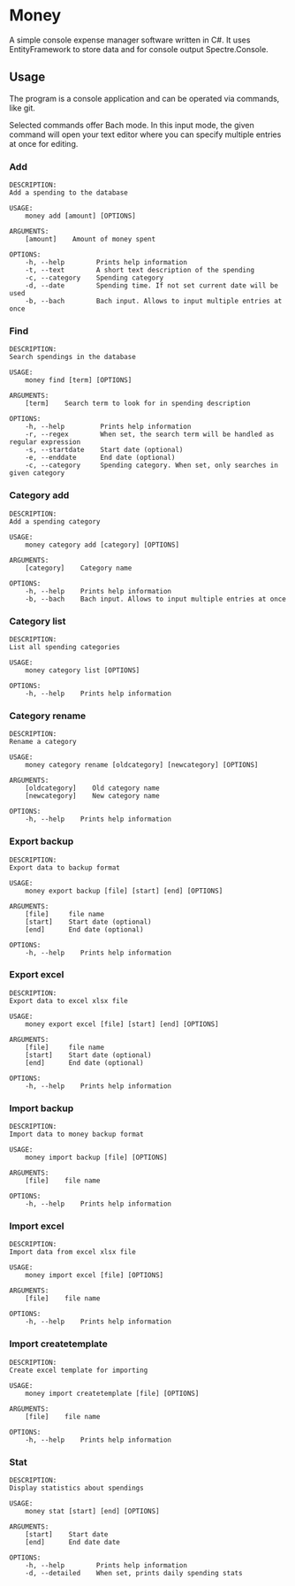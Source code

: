 # Money

A simple console expense manager software written in C#. It uses EntityFramework to store data and for console output Spectre.Console.

## Usage

The program is a console application and can be operated via commands, like git.

Selected commands offer Bach mode. In this input mode, the given command will open your text editor where you can specify multiple entries at once for editing.

### Add

```
DESCRIPTION:
Add a spending to the database

USAGE:
    money add [amount] [OPTIONS]

ARGUMENTS:
    [amount]    Amount of money spent

OPTIONS:
    -h, --help        Prints help information                             
    -t, --text        A short text description of the spending            
    -c, --category    Spending category                                   
    -d, --date        Spending time. If not set current date will be used 
    -b, --bach        Bach input. Allows to input multiple entries at once
```

### Find

```
DESCRIPTION:
Search spendings in the database

USAGE:
    money find [term] [OPTIONS]

ARGUMENTS:
    [term]    Search term to look for in spending description

OPTIONS:
    -h, --help         Prints help information                                        
    -r, --regex        When set, the search term will be handled as regular expression
    -s, --startdate    Start date (optional)                                          
    -e, --enddate      End date (optional)                                            
    -c, --category     Spending category. When set, only searches in given category   
```

### Category add

```
DESCRIPTION:
Add a spending category

USAGE:
    money category add [category] [OPTIONS]

ARGUMENTS:
    [category]    Category name

OPTIONS:
    -h, --help    Prints help information                             
    -b, --bach    Bach input. Allows to input multiple entries at once
```

### Category list

```
DESCRIPTION:
List all spending categories

USAGE:
    money category list [OPTIONS]

OPTIONS:
    -h, --help    Prints help information
```

### Category rename

```
DESCRIPTION:
Rename a category

USAGE:
    money category rename [oldcategory] [newcategory] [OPTIONS]

ARGUMENTS:
    [oldcategory]    Old category name
    [newcategory]    New category name

OPTIONS:
    -h, --help    Prints help information
```

### Export backup

```
DESCRIPTION:
Export data to backup format

USAGE:
    money export backup [file] [start] [end] [OPTIONS]

ARGUMENTS:
    [file]     file name    
    [start]    Start date (optional)
    [end]      End date (optional)

OPTIONS:
    -h, --help    Prints help information
```

### Export excel

```
DESCRIPTION:
Export data to excel xlsx file

USAGE:
    money export excel [file] [start] [end] [OPTIONS]

ARGUMENTS:
    [file]     file name            
    [start]    Start date (optional)
    [end]      End date (optional)  

OPTIONS:
    -h, --help    Prints help information
```

### Import backup

```
DESCRIPTION:
Import data to money backup format

USAGE:
    money import backup [file] [OPTIONS]

ARGUMENTS:
    [file]    file name

OPTIONS:
    -h, --help    Prints help information

```

### Import excel

```
DESCRIPTION:
Import data from excel xlsx file

USAGE:
    money import excel [file] [OPTIONS]

ARGUMENTS:
    [file]    file name

OPTIONS:
    -h, --help    Prints help information
```

### Import createtemplate

```
DESCRIPTION:
Create excel template for importing

USAGE:
    money import createtemplate [file] [OPTIONS]

ARGUMENTS:
    [file]    file name

OPTIONS:
    -h, --help    Prints help information
```

### Stat

```
DESCRIPTION:
Display statistics about spendings

USAGE:
    money stat [start] [end] [OPTIONS]

ARGUMENTS:
    [start]    Start date   
    [end]      End date date

OPTIONS:
    -h, --help        Prints help information              
    -d, --detailed    When set, prints daily spending stats
```
